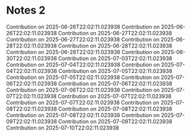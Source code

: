 # Notes 2
Contribution on 2025-06-26T22:02:11.023938
Contribution on 2025-06-26T22:02:11.023938
Contribution on 2025-06-27T22:02:11.023938
Contribution on 2025-06-27T22:02:11.023938
Contribution on 2025-06-28T22:02:11.023938
Contribution on 2025-06-28T22:02:11.023938
Contribution on 2025-06-28T22:02:11.023938
Contribution on 2025-06-30T22:02:11.023938
Contribution on 2025-07-03T22:02:11.023938
Contribution on 2025-07-04T22:02:11.023938
Contribution on 2025-07-04T22:02:11.023938
Contribution on 2025-07-05T22:02:11.023938
Contribution on 2025-07-05T22:02:11.023938
Contribution on 2025-07-06T22:02:11.023938
Contribution on 2025-07-06T22:02:11.023938
Contribution on 2025-07-06T22:02:11.023938
Contribution on 2025-07-07T22:02:11.023938
Contribution on 2025-07-07T22:02:11.023938
Contribution on 2025-07-07T22:02:11.023938
Contribution on 2025-07-08T22:02:11.023938
Contribution on 2025-07-08T22:02:11.023938
Contribution on 2025-07-08T22:02:11.023938
Contribution on 2025-07-09T22:02:11.023938
Contribution on 2025-07-09T22:02:11.023938
Contribution on 2025-07-10T22:02:11.023938
